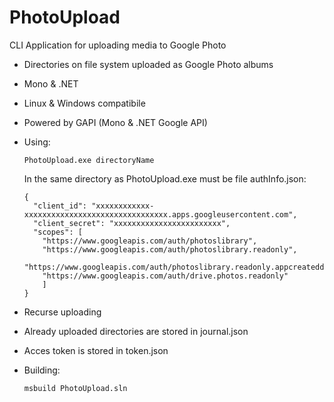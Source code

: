 # PhotoUpload

CLI Application for uploading media to Google Photo

- Directories on file system uploaded as Google Photo albums 
- Mono & .NET
- Linux & Windows compatibile
- Powered by GAPI (Mono & .NET Google API)

- Using:

	`PhotoUpload.exe directoryName`

	In the same directory as PhotoUpload.exe must be file authInfo.json:

	```
	{
	  "client_id": "xxxxxxxxxxxx-xxxxxxxxxxxxxxxxxxxxxxxxxxxxxxxx.apps.googleusercontent.com",
	  "client_secret": "xxxxxxxxxxxxxxxxxxxxxxxx",
	  "scopes": [
	    "https://www.googleapis.com/auth/photoslibrary",
	    "https://www.googleapis.com/auth/photoslibrary.readonly",
	    "https://www.googleapis.com/auth/photoslibrary.readonly.appcreateddata",
	    "https://www.googleapis.com/auth/drive.photos.readonly"
	    ]
	}
	```
	
- Recurse uploading

- Already uploaded directories are stored in journal.json

- Acces token is stored in token.json

- Building:

	`msbuild PhotoUpload.sln`
